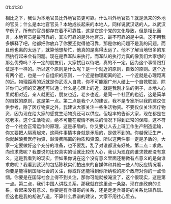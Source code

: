 01:41:30

相比之下，我认为本地官员比外地官员更可靠。什么叫外地官员？就是派来的外地的官员；什么是本地官官员？本地成长起来的本地人，同样说武汉话的人。以武汉举例子，所有的官员都存在着不可靠性，这是它这个党的文化导致，但是相比而言，本地官员是最可靠的，其次可靠的是外地官员，最不可靠的是中央。这不用我多解释了吧，他都把你放弃了你要还觉得他可靠，那是你的问题不是我的问题。而且他也离的太远了，就算他想帮忙，他真的是离得太远了。他不了解当地很多的东西执行起来会有问题。现在是靠军队来执行。而军队的执行力真的像我们大家想的那么优秀吗？不一定的朋友们，大家拭目以待吧，真的不一定。因为这个事情跟打仗是不一样的。所以这个原则是什么呢？是一个就近的原则，自救的原则。这个近有两个近，也是一个自组织的原则，一个近是物理距离的近，一个近就是心理距离的近。物理距离的近就是你武汉人自救，你不可能跟广州人结上一个自救联盟，除非你们之间的交通还可以通；什么是心理上的近，就是我刚才举的例子，本地人心里就相对近，亲人就更近，朋友也近，老乡也近，是同一个社区的也近，这是简单的自救的原则，这是第一点。第二点是我个人的建议，我不是专家所以我的建议仅供参考，除了医疗物资之外，我建议大家关注一些生活物资。不要仅仅关注医疗物资，因为现在给大家的感觉生活物资还可以供应。但坦率的告诉大家，现在都是在吃老本。这个生活物资，绝不可能在疫情不解决的情况下得到正常的保障，这不符合一个社会正常运作的原理，这是矛盾的。你又要让人去上班工作生产制造运输，你又要把人隔离起来，这两件事情本身就是矛盾的，是做不到的。你越保证生产，你就越浪费医疗物资，越浪费隔离的物质和资源。所以这两件事一定是矛盾的，大家一定要做好这个充分的准备，也不要乱，乱了对谁都没有好处。第二点：求救。向谁求救呢？我要说句比较真实的话就比较伤人心，我认为现在向谁求救都没有意义，这是我看到的现实，但如果你说在这个没有意义里面还稍微有点意义的是向谁求救呢？我看到武汉的包括陈秋实们拍出来的自媒体和其他一些人的反应情况看，你要是能得到国际社会的关注，你或许还能得到你所纳税的那个政府对你的一点怜悯。你要是在国际社会上得不到关注，那你可能就被淹没了，这个很现实，这是第一点。第二点，我们中国人讲找关系，那我就在这里点一条路，现在走政府的关系，看起来没有意义，你要是有兵哥哥的关系，还是走走兵哥哥的关系比较靠谱。但这也是我的胡说八道，不算什么靠谱的建议，大家不用往心里去。